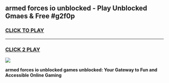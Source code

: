 
## armed forces io unblocked - Play Unblocked Gmaes & Free #g2f0p
<h3>
<a href="https://news.freeplayer.one?title=armed_forces_io_unblocked&ref=24F">CLICK TO PLAY</a></h3>
<hr>

<h3>
<a href="https://news.freeplayer.one?title=armed_forces_io_unblocked&ref=24F">CLICK 2 PLAY</a>
  
</h3>

<a href="https://news.freeplayer.one?title=armed_forces_io_unblocked&ref=24F/"><img src="https://clearcache.store/games.png"></a>


**armed forces io unblocked games unblocked: Your Gateway to Fun and Accessible Online Gaming**
